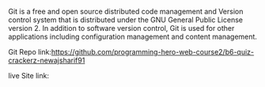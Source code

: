 Git is a free and open source distributed code management and Version control system that is distributed under the GNU General Public License version 2. In addition to software version control, Git is used for other applications including configuration management and content management.

Git Repo link:https://github.com/programming-hero-web-course2/b6-quiz-crackerz-newajsharif91

live Site link: